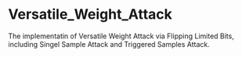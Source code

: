 # Versatile_Weight_Attack
The implementatin of Versatile Weight Attack via Flipping Limited Bits, including Singel Sample Attack and Triggered Samples Attack.
